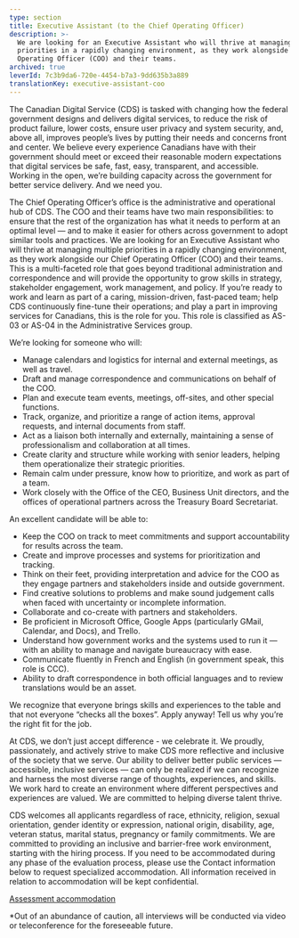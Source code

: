 ```yaml
---
type: section
title: Executive Assistant (to the Chief Operating Officer)
description: >-
  We are looking for an Executive Assistant who will thrive at managing multiple
  priorities in a rapidly changing environment, as they work alongside our Chief
  Operating Officer (COO) and their teams. 
archived: true
leverId: 7c3b9da6-720e-4454-b7a3-9dd635b3a889
translationKey: executive-assistant-coo
---
```

The Canadian Digital Service (CDS) is tasked with changing how the federal government designs and delivers digital services, to reduce the risk of product failure, lower costs, ensure user privacy and system security, and, above all, improves people’s lives by putting their needs and concerns front and center. We believe every experience Canadians have with their government should meet or exceed their reasonable modern expectations that digital services be safe, fast, easy, transparent, and accessible. Working in the open, we’re building capacity across the government for better service delivery. And we need you.

The Chief Operating Officer’s office is the administrative and operational hub of CDS. The COO and their teams have two main responsibilities: to ensure that the rest of the organization has what it needs to perform at an optimal level — and to make it easier for others across government to adopt similar tools and practices. We are looking for an Executive Assistant who will thrive at managing multiple priorities in a rapidly changing environment, as they work alongside our Chief Operating Officer (COO) and their teams. This is a multi-faceted role that goes beyond traditional administration and correspondence and will provide the opportunity to grow skills in strategy, stakeholder engagement, work management, and policy. If you’re ready to work and learn as part of a caring, mission-driven, fast-paced team; help CDS continuously fine-tune their operations; and play a part in improving services for Canadians, this is the role for you. This role is classified as AS-03 or AS-04 in the Administrative Services group.

We’re looking for someone who will:

* Manage calendars and logistics for internal and external meetings, as well as travel.
* Draft and manage correspondence and communications on behalf of the COO.
* Plan and execute team events, meetings, off-sites, and other special functions.
* Track, organize, and prioritize a range of action items, approval requests, and internal documents from staff.
* Act as a liaison both internally and externally, maintaining a sense of professionalism and collaboration at all times.
* Create clarity and structure while working with senior leaders, helping them operationalize their strategic priorities.
* Remain calm under pressure, know how to prioritize, and work as part of a team.
* Work closely with the Office of the CEO, Business Unit directors, and the offices of operational partners across the Treasury Board Secretariat.

An excellent candidate will be able to:

* Keep the COO on track to meet commitments and support accountability for results across the team.
* Create and improve processes and systems for prioritization and tracking.
* Think on their feet, providing interpretation and advice for the COO as they engage partners and stakeholders inside and outside government.
* Find creative solutions to problems and make sound judgement calls when faced with uncertainty or incomplete information. 
* Collaborate and co-create with partners and stakeholders.
* Be proficient in Microsoft Office, Google Apps (particularly GMail, Calendar, and Docs), and Trello. 
* Understand how government works and the systems used to run it — with an ability to manage and navigate bureaucracy with ease.
* Communicate fluently in French and English (in government speak, this role is CCC).
* Ability to draft correspondence in both official languages and to review translations would be an asset.

We recognize that everyone brings skills and experiences to the table and that not everyone “checks all the boxes”. Apply anyway! Tell us why you’re the right fit for the job.

At CDS, we don’t just accept difference - we celebrate it. We proudly, passionately, and actively strive to make CDS more reflective and inclusive of the society that we serve. Our ability to deliver better public services — accessible, inclusive services — can only be realized if we can recognize and harness the most diverse range of thoughts, experiences, and skills. We work hard to create an environment where different perspectives and experiences are valued. We are committed to helping diverse talent thrive.

CDS welcomes all applicants regardless of race, ethnicity, religion, sexual orientation, gender identity or expression, national origin, disability, age, veteran status, marital status, pregnancy or family commitments. We are committed to providing an inclusive and barrier-free work environment, starting with the hiring process. If you need to be accommodated during any phase of the evaluation process, please use the Contact information below to request specialized accommodation. All information received in relation to accommodation will be kept confidential.

[Assessment accommodation](https://www.canada.ca/en/public-service-commission/services/assessment-accommodation-page.html)

*Out of an abundance of caution, all interviews will be conducted via video or teleconference for the foreseeable future. 
